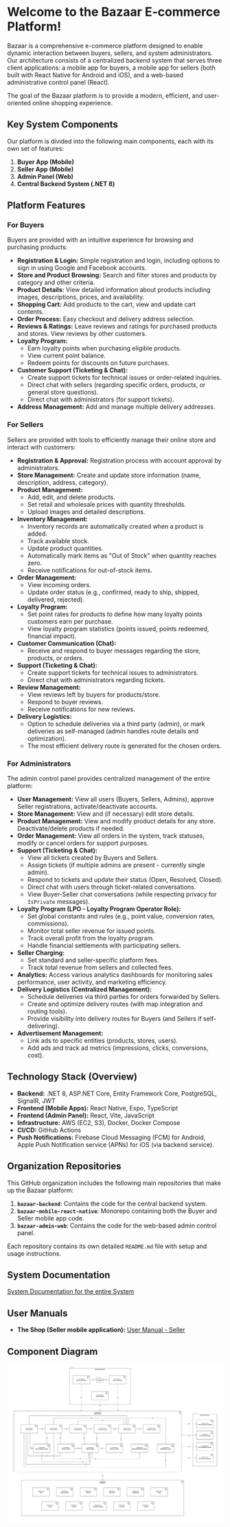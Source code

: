 # Welcome to the Bazaar E-commerce Platform!

Bazaar is a comprehensive e-commerce platform designed to enable dynamic interaction between buyers, sellers, and system administrators. Our architecture consists of a centralized backend system that serves three client applications: a mobile app for buyers, a mobile app for sellers (both built with React Native for Android and iOS), and a web-based administrative control panel (React).

The goal of the Bazaar platform is to provide a modern, efficient, and user-oriented online shopping experience.

## Key System Components

Our platform is divided into the following main components, each with its own set of features:

1. **Buyer App (Mobile)**
2. **Seller App (Mobile)**
3. **Admin Panel (Web)**
4. **Central Backend System (.NET 8)**

## Platform Features

### For Buyers

Buyers are provided with an intuitive experience for browsing and purchasing products:

* **Registration & Login:** Simple registration and login, including options to sign in using Google and Facebook accounts.
* **Store and Product Browsing:** Search and filter stores and products by category and other criteria.
* **Product Details:** View detailed information about products including images, descriptions, prices, and availability.
* **Shopping Cart:** Add products to the cart, view and update cart contents.
* **Order Process:** Easy checkout and delivery address selection.
* **Reviews & Ratings:** Leave reviews and ratings for purchased products and stores. View reviews by other customers.
* **Loyalty Program:**
    * Earn loyalty points when purchasing eligible products.
    * View current point balance.
    * Redeem points for discounts on future purchases.
* **Customer Support (Ticketing & Chat):**
    * Create support tickets for technical issues or order-related inquiries.
    * Direct chat with sellers (regarding specific orders, products, or general store questions).
    * Direct chat with administrators (for support tickets).
* **Address Management:** Add and manage multiple delivery addresses.

### For Sellers

Sellers are provided with tools to efficiently manage their online store and interact with customers:

* **Registration & Approval:** Registration process with account approval by administrators.
* **Store Management:** Create and update store information (name, description, address, category).
* **Product Management:**
    * Add, edit, and delete products.
    * Set retail and wholesale prices with quantity thresholds.
    * Upload images and detailed descriptions.
* **Inventory Management:**
    * Inventory records are automatically created when a product is added.
    * Track available stock.
    * Update product quantities.
    * Automatically mark items as "Out of Stock" when quantity reaches zero.
    * Receive notifications for out-of-stock items.
* **Order Management:**
    * View incoming orders.
    * Update order status (e.g., confirmed, ready to ship, shipped, delivered, rejected).
* **Loyalty Program:**
    * Set point rates for products to define how many loyalty points customers earn per purchase.
    * View loyalty program statistics (points issued, points redeemed, financial impact).
* **Customer Communication (Chat):**
    * Receive and respond to buyer messages regarding the store, products, or orders.
* **Support (Ticketing & Chat):**
    * Create support tickets for technical issues to administrators.
    * Direct chat with administrators regarding tickets.
* **Review Management:**
    * View reviews left by buyers for products/store.
    * Respond to buyer reviews.
    * Receive notifications for new reviews.
* **Delivery Logistics:**
    * Option to schedule deliveries via a third party (admin), or mark deliveries as self-managed (admin handles route details and optimization).
    * The most efficient delivery route is generated for the chosen orders. 

### For Administrators

The admin control panel provides centralized management of the entire platform:

* **User Management:** View all users (Buyers, Sellers, Admins), approve Seller registrations, activate/deactivate accounts.
* **Store Management:** View and (if necessary) edit store details.
* **Product Management:** View and modify product details for any store. Deactivate/delete products if needed.
* **Order Management:** View all orders in the system, track statuses, modify or cancel orders for support purposes.
* **Support (Ticketing & Chat):**
    * View all tickets created by Buyers and Sellers.
    * Assign tickets (if multiple admins are present - currently single admin).
    * Respond to tickets and update their status (Open, Resolved, Closed).
    * Direct chat with users through ticket-related conversations.
    * View Buyer-Seller chat conversations (while respecting privacy for `IsPrivate` messages).
* **Loyalty Program (LPO - Loyalty Program Operator Role):**
    * Set global constants and rules (e.g., point value, conversion rates, commissions).
    * Monitor total seller revenue for issued points.
    * Track overall profit from the loyalty program.
    * Handle financial settlements with participating sellers.
* **Seller Charging:**
    * Set standard and seller-specific platform fees.
    * Track total revenue from sellers and collected fees.
* **Analytics:** Access various analytics dashboards for monitoring sales performance, user activity, and marketing efficiency.
* **Delivery Logistics (Centralized Management):**
    * Schedule deliveries via third parties for orders forwarded by Sellers.
    * Create and optimize delivery routes (with map integration and routing tools).
    * Provide visibility into delivery routes for Buyers (and Sellers if self-delivering).
* **Advertisement Management:**
    * Link ads to specific entities (products, stores, users).
    * Add ads and track ad metrics (impressions, clicks, conversions, cost).

## Technology Stack (Overview)

* **Backend:** .NET 8, ASP.NET Core, Entity Framework Core, PostgreSQL, SignalR, JWT
* **Frontend (Mobile Apps):** React Native, Expo, TypeScript
* **Frontend (Admin Panel):** React, Vite, JavaScript
* **Infrastructure:** AWS (EC2, S3), Docker, Docker Compose
* **CI/CD:** GitHub Actions
* **Push Notifications:** Firebase Cloud Messaging (FCM) for Android, Apple Push Notification service (APNs) for iOS (via backend service).

## Organization Repositories

This GitHub organization includes the following main repositories that make up the Bazaar platform:

1. **`bazaar-backend`**: Contains the code for the central backend system.
2. **`bazaar-mobile-react-native`**: Monorepo containing both the Buyer and Seller mobile app code.
3. **`bazaar-admin-web`**: Contains the code for the web-based admin control panel.

Each repository contains its own detailed `README.md` file with setup and usage instructions.

## System Documentation

[System Documentation for the entire System](https://github.com/Software-Engineering-Group-Bazaar/.github/blob/main/Documentation/Bazaar%20-%20System%20Documentation.md)

## User Manuals

* **The Shop (Seller mobile application):** [User Manual - Seller](https://github.com/Software-Engineering-Group-Bazaar/.github/blob/main/User%20Manuals/Seller%20-%20User%20Manual.pdf)
  
## Component Diagram

![Component Diagram](/Documentation/Component.png)
